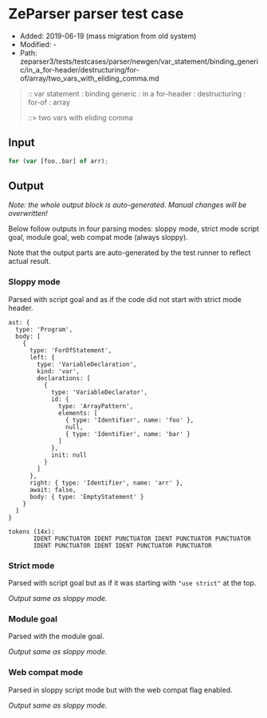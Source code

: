 # ZeParser parser test case

- Added: 2019-06-19 (mass migration from old system)
- Modified: -
- Path: zeparser3/tests/testcases/parser/newgen/var_statement/binding_generic/in_a_for-header/destructuring/for-of/array/two_vars_with_eliding_comma.md

> :: var statement : binding generic : in a for-header : destructuring : for-of : array
>
> ::> two vars with eliding comma

## Input

`````js
for (var [foo,,bar] of arr);
`````

## Output

_Note: the whole output block is auto-generated. Manual changes will be overwritten!_

Below follow outputs in four parsing modes: sloppy mode, strict mode script goal, module goal, web compat mode (always sloppy).

Note that the output parts are auto-generated by the test runner to reflect actual result.

### Sloppy mode

Parsed with script goal and as if the code did not start with strict mode header.

`````
ast: {
  type: 'Program',
  body: [
    {
      type: 'ForOfStatement',
      left: {
        type: 'VariableDeclaration',
        kind: 'var',
        declarations: [
          {
            type: 'VariableDeclarator',
            id: {
              type: 'ArrayPattern',
              elements: [
                { type: 'Identifier', name: 'foo' },
                null,
                { type: 'Identifier', name: 'bar' }
              ]
            },
            init: null
          }
        ]
      },
      right: { type: 'Identifier', name: 'arr' },
      await: false,
      body: { type: 'EmptyStatement' }
    }
  ]
}

tokens (14x):
       IDENT PUNCTUATOR IDENT PUNCTUATOR IDENT PUNCTUATOR PUNCTUATOR
       IDENT PUNCTUATOR IDENT IDENT PUNCTUATOR PUNCTUATOR
`````

### Strict mode

Parsed with script goal but as if it was starting with `"use strict"` at the top.

_Output same as sloppy mode._

### Module goal

Parsed with the module goal.

_Output same as sloppy mode._

### Web compat mode

Parsed in sloppy script mode but with the web compat flag enabled.

_Output same as sloppy mode._

